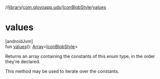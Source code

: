 //[library](../../../index.md)/[com.glovoapp.uds](../index.md)/[IconBlobStyle](index.md)/[values](values.md)

# values

[androidJvm]\
fun [values](values.md)(): [Array](https://kotlinlang.org/api/latest/jvm/stdlib/kotlin/-array/index.html)&lt;[IconBlobStyle](index.md)&gt;

Returns an array containing the constants of this enum type, in the order they're declared.

This method may be used to iterate over the constants.
